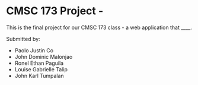 # CMSC 173 Project - <appName>

This is the final project for our CMSC 173 class - a web application that ____. 


Submitted by:
- Paolo Justin Co
- John Dominic Malonjao
- Ronel Ethan Paguila
- Louise Gabrielle Talip
- John Karl Tumpalan

